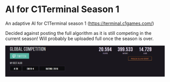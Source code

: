 # AI for C1Terminal Season 1


An adaptive AI for C1Terminal season 1 (https://terminal.c1games.com/)
 
Decided against posting the full algorithm as it is still competing in the current season!
Will probably be uploaded full once the season is over.

![alt text](screenshot.JPG)